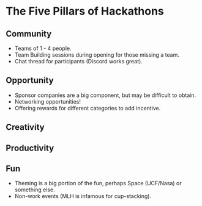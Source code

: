 # The Five Pillars of Hackathons
## Community
- Teams of 1 - 4 people.
- Team Building sessions during opening for those missing a team.
- Chat thread for participants (Discord works great).
## Opportunity
- Sponsor companies are a big component, but may be difficult to obtain.
- Networking opportunities!
- Offering rewards for different categories to add incentive.
## Creativity
## Productivity
## Fun
- Theming is a big portion of the fun, perhaps Space (UCF/Nasa) or something else.
- Non-work events (MLH is infamous for cup-stacking).

